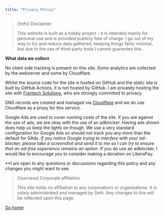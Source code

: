 ```yaml
---
title: "Privacy Policy"
---
```


> [!info] Disclaimer
>
> This website is built as a hobby project - it is intended mainly for personal use and is provided publicly free of charge. I go out of my way to try and reduce data gathered, keeping things fairly minimal, but due to the use of third-party tools I cannot guarantee this.

**What data we collect**

No client side tracking is present on this site. Some analytics are collected by the webserver and some by Cloudflare.


Whilst the source code for the site is hosted on GitHub and the static site is built by GitHub Actions, it is not hosted by GitHub. I am privately hosting the site with [Frantech Solutions](https://frantech.ca), who are strongly committed to privacy.

DNS records are created and managed via [Cloudflare](https://cloudflare.com) and we do use Cloudflare as a proxy for this service. 

Google Ads are used to cover running costs of the site. If you are against the use of ads, we are okay with the use of an adblocker. Having ads shown does help us keep the lights on though. We use a very standard configuration for Google Ads so should not track you any more than the default for GAds. *If you notice Google trying to interfere with your ad-blocker, please take a screenshot and send it to me so I can try to ensure that an ad-free experience remains an option.* If you do use an adblocker, I would like to encourage you to consider making a donation on LiberaPay.

**I am open to any questions or discussions regarding this policy and any changes you might want to see.

> [!success] Corporate affiliation
>
> This site holds no affiliation to any corporations or organisations. It is solely administrated and managed by Seth. Any changes to this will be reflected upon this page. 


[Go home](/)